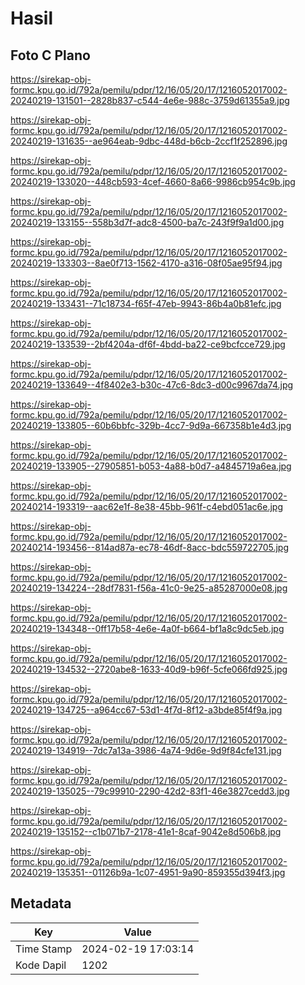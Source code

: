 # Hasil

## Foto C Plano

https://sirekap-obj-formc.kpu.go.id/792a/pemilu/pdpr/12/16/05/20/17/1216052017002-20240219-131501--2828b837-c544-4e6e-988c-3759d61355a9.jpg

https://sirekap-obj-formc.kpu.go.id/792a/pemilu/pdpr/12/16/05/20/17/1216052017002-20240219-131635--ae964eab-9dbc-448d-b6cb-2ccf1f252896.jpg

https://sirekap-obj-formc.kpu.go.id/792a/pemilu/pdpr/12/16/05/20/17/1216052017002-20240219-133020--448cb593-4cef-4660-8a66-9986cb954c9b.jpg

https://sirekap-obj-formc.kpu.go.id/792a/pemilu/pdpr/12/16/05/20/17/1216052017002-20240219-133155--558b3d7f-adc8-4500-ba7c-243f9f9a1d00.jpg

https://sirekap-obj-formc.kpu.go.id/792a/pemilu/pdpr/12/16/05/20/17/1216052017002-20240219-133303--8ae0f713-1562-4170-a316-08f05ae95f94.jpg

https://sirekap-obj-formc.kpu.go.id/792a/pemilu/pdpr/12/16/05/20/17/1216052017002-20240219-133431--71c18734-f65f-47eb-9943-86b4a0b81efc.jpg

https://sirekap-obj-formc.kpu.go.id/792a/pemilu/pdpr/12/16/05/20/17/1216052017002-20240219-133539--2bf4204a-df6f-4bdd-ba22-ce9bcfcce729.jpg

https://sirekap-obj-formc.kpu.go.id/792a/pemilu/pdpr/12/16/05/20/17/1216052017002-20240219-133649--4f8402e3-b30c-47c6-8dc3-d00c9967da74.jpg

https://sirekap-obj-formc.kpu.go.id/792a/pemilu/pdpr/12/16/05/20/17/1216052017002-20240219-133805--60b6bbfc-329b-4cc7-9d9a-667358b1e4d3.jpg

https://sirekap-obj-formc.kpu.go.id/792a/pemilu/pdpr/12/16/05/20/17/1216052017002-20240219-133905--27905851-b053-4a88-b0d7-a4845719a6ea.jpg

https://sirekap-obj-formc.kpu.go.id/792a/pemilu/pdpr/12/16/05/20/17/1216052017002-20240214-193319--aac62e1f-8e38-45bb-961f-c4ebd051ac6e.jpg

https://sirekap-obj-formc.kpu.go.id/792a/pemilu/pdpr/12/16/05/20/17/1216052017002-20240214-193456--814ad87a-ec78-46df-8acc-bdc559722705.jpg

https://sirekap-obj-formc.kpu.go.id/792a/pemilu/pdpr/12/16/05/20/17/1216052017002-20240219-134224--28df7831-f56a-41c0-9e25-a85287000e08.jpg

https://sirekap-obj-formc.kpu.go.id/792a/pemilu/pdpr/12/16/05/20/17/1216052017002-20240219-134348--0ff17b58-4e6e-4a0f-b664-bf1a8c9dc5eb.jpg

https://sirekap-obj-formc.kpu.go.id/792a/pemilu/pdpr/12/16/05/20/17/1216052017002-20240219-134532--2720abe8-1633-40d9-b96f-5cfe066fd925.jpg

https://sirekap-obj-formc.kpu.go.id/792a/pemilu/pdpr/12/16/05/20/17/1216052017002-20240219-134725--a964cc67-53d1-4f7d-8f12-a3bde85f4f9a.jpg

https://sirekap-obj-formc.kpu.go.id/792a/pemilu/pdpr/12/16/05/20/17/1216052017002-20240219-134919--7dc7a13a-3986-4a74-9d6e-9d9f84cfe131.jpg

https://sirekap-obj-formc.kpu.go.id/792a/pemilu/pdpr/12/16/05/20/17/1216052017002-20240219-135025--79c99910-2290-42d2-83f1-46e3827cedd3.jpg

https://sirekap-obj-formc.kpu.go.id/792a/pemilu/pdpr/12/16/05/20/17/1216052017002-20240219-135152--c1b071b7-2178-41e1-8caf-9042e8d506b8.jpg

https://sirekap-obj-formc.kpu.go.id/792a/pemilu/pdpr/12/16/05/20/17/1216052017002-20240219-135351--01126b9a-1c07-4951-9a90-859355d394f3.jpg


## Metadata

| Key        | Value               |
| ---------- | ------------------- |
| Time Stamp | 2024-02-19 17:03:14 |
| Kode Dapil | 1202                |



